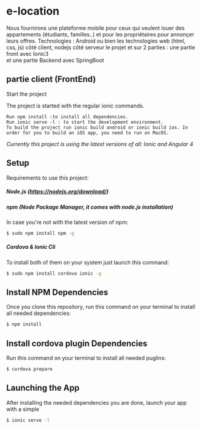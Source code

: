 # e-location 
Nous fournirons une plateforme mobile pour ceux qui veulent louer des appartements (étudiants, familles..) et pour les propriétaires pour annonçer leurs offres. Technologies : Android ou bien les technologies web (html, css, js) côté client, nodejs côté serveur 
le projet et sur 2 parties : 
une partie front avec Ionic3  
et une partie Backend avec SpringBoot 
 
partie client (FrontEnd) 
------------- 
Start the project 
 
The project is started with the regular ionic commands. 
 
    Run npm install :to install all dependencies. 
    Run ionic serve -l : to start the development environment. 
    To build the project run ionic build android or ionic build ios. In order for you to build an iOS app, you need to run on MacOS. 
     
     
 
_Currently this project is using the latest versions of all: Ionic and Angular 4_ 
 
 
## Setup 
 
Requirements to use this project: 
 
##### Node.js (https://nodejs.org/download/) 
 
##### npm (Node Package Manager, it comes with node.js installation) 
In case you're not with the latest version of npm: 
```sh 
$ sudo npm install npm -g 
``` 
 
##### Cordova & Ionic Cli 
To install both of them on your system just launch this command: 
```sh 
$ sudo npm install cordova ionic -g 
``` 
 
## Install NPM Dependencies 
Once you clone this repository, run this command on your terminal to install all needed dependencies: 
```sh 
$ npm install 
``` 
 
## Install cordova plugin Dependencies 
Run this command on your terminal to install all needed puglins: 
```sh 
$ cordova prepare 
``` 
 
## Launching the App 
After installing the needed dependencies you are done, launch your app with a simple 
```sh 
$ ionic serve -l 
``` 

